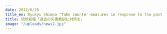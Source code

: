 ```yaml
---
date: 2012/6/25
title_en: Ryukyu Shimpo "Take counter-measures in response to the past tsunami disasters"
title: 琉球新報「過去の災害教訓に対策を」
image: "/uploads/news2.jpg"
---
```

